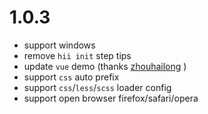 # 1.0.3

* support windows
* remove `hii init` step tips
* update `vue` demo (thanks [zhouhailong](https://github.com/zhouhailong) )
* support `css` auto prefix
* support `css`/`less`/`scss` loader config
* support open browser firefox/safari/opera
